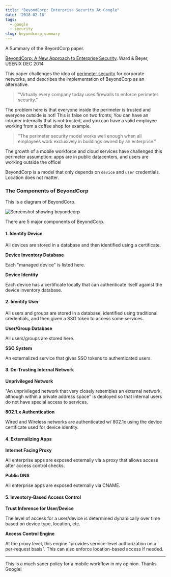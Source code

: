 ```yaml
---
title: "BeyondCorp: Enterprise Security At Google"
date: '2018-02-18'
tags:
  - google
  - security
slug: beyondcorp-summary
---
```


A Summary of the BeyordCorp paper.

[BeyondCorp: A New Approach to Enterprise Security](https://static.googleusercontent.com/media/research.google.com/en//pubs/archive/43231.pdf). Ward & Beyer, USENIX DEC 2014

This paper challenges the idea of [perimeter security](https://en.wikipedia.org/wiki/Perimeter_Security) for corporate networks, and describes the implementation of BeyondCorp as an alternative.

> "Virtually every company today uses firewalls to enforce perimeter security.”

The problem here is that everyone inside the perimeter is trusted and everyone outside is not! This is false on two fronts; You can have an intruder internally that is not trusted, and you can have a valid employee working from a coffee shop for example.

> "The perimeter security model works well enough when all employees work exclusively in buildings owned by an enterprise."

The growth of a mobile workforce and cloud services have challenged this perimeter assumption: apps are in public datacenters, and users are working outside the office!

BeyondCorp is a model that only depends on `device` and `user` credentials. Location does not matter.

### The Components of BeyondCorp

This is a diagram of BeyondCorp.

<p><img src="https://www.noqcks.io/img/beyondcorp-model.png" alt="Screenshot showing beyondcorp"></p>


There are 5 major components of BeyondCorp.

#### 1. Identify Device

All devices are stored in a database and then identified using a certificate.

**Device Inventory Database**

Each "managed device" is listed here.

**Device Identity**

Each device has a certificate locally that can authenticate itself against the device inventory database.

#### 2. Identify User

All users and groups are stored in a database, identified using traditional credentials, and then given a SSO token to access some services.

**User/Group Database**

All users/groups are stored here.

**SSO System**

An externalized service that gives SSO tokens to authenticated users.

#### 3. De-Trusting Internal Network

**Unprivileged Network**

"An unprivileged network that very closely resembles
an external network, although within a private address space" is deployed so that internal users do not have special access to services.

**802.1.x Authentication**

Wired and Wireless networks are authenticated w/ 802.1x using the device certificate used for device identity.

#### 4. Externalizing Apps

**Internet Facing Proxy**

All enterprise apps are exposed externally via a proxy that allows access after access control checks.

**Public DNS**

All enterprise apps are exposed externally via CNAME.

#### 5. Inventory-Based Access Control

**Trust Inference for User/Device**

The level of access for a user/device is determined dynamically over time based on device type, location, etc.

**Access Control Engine**


At the proxy level, this engine "provides service-level authorization on a per-request basis". This can also enforce location-based access if needed.

----

This is a much saner policy for a mobile workflow in my opinion. Thanks Google!
